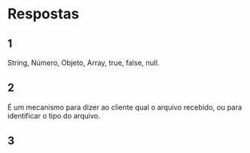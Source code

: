 # Respostas

## 1
String, Número, Objeto, Array, true, false, null.

## 2
É um mecanismo para dizer ao cliente qual o arquivo recebido, ou para identificar o tipo do arquivo.

## 3
